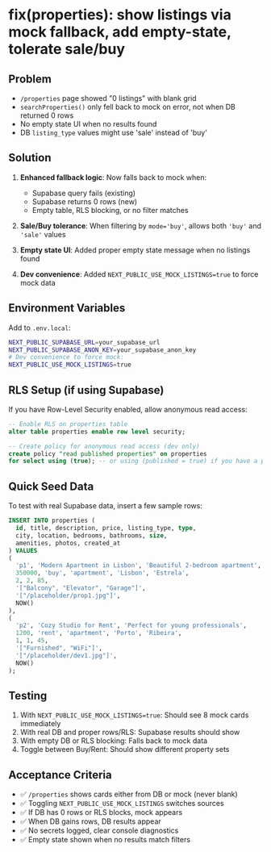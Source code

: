 # fix(properties): show listings via mock fallback, add empty-state, tolerate sale/buy

## Problem

- `/properties` page showed "0 listings" with blank grid
- `searchProperties()` only fell back to mock on error, not when DB returned 0 rows
- No empty state UI when no results found
- DB `listing_type` values might use 'sale' instead of 'buy'

## Solution

1. **Enhanced fallback logic**: Now falls back to mock when:
   - Supabase query fails (existing)
   - Supabase returns 0 rows (new)
   - Empty table, RLS blocking, or no filter matches

2. **Sale/Buy tolerance**: When filtering by `mode='buy'`, allows both `'buy'` and `'sale'` values

3. **Empty state UI**: Added proper empty state message when no listings found

4. **Dev convenience**: Added `NEXT_PUBLIC_USE_MOCK_LISTINGS=true` to force mock data

## Environment Variables

Add to `.env.local`:

```bash
NEXT_PUBLIC_SUPABASE_URL=your_supabase_url
NEXT_PUBLIC_SUPABASE_ANON_KEY=your_supabase_anon_key
# Dev convenience to force mock:
NEXT_PUBLIC_USE_MOCK_LISTINGS=true
```

## RLS Setup (if using Supabase)

If you have Row-Level Security enabled, allow anonymous read access:

```sql
-- Enable RLS on properties table
alter table properties enable row level security;

-- Create policy for anonymous read access (dev only)
create policy "read published properties" on properties
for select using (true); -- or using (published = true) if you have a published column
```

## Quick Seed Data

To test with real Supabase data, insert a few sample rows:

```sql
INSERT INTO properties (
  id, title, description, price, listing_type, type,
  city, location, bedrooms, bathrooms, size,
  amenities, photos, created_at
) VALUES
(
  'p1', 'Modern Apartment in Lisbon', 'Beautiful 2-bedroom apartment',
  350000, 'buy', 'apartment', 'Lisbon', 'Estrela',
  2, 2, 85,
  '["Balcony", "Elevator", "Garage"]',
  '["/placeholder/prop1.jpg"]',
  NOW()
),
(
  'p2', 'Cozy Studio for Rent', 'Perfect for young professionals',
  1200, 'rent', 'apartment', 'Porto', 'Ribeira',
  1, 1, 45,
  '["Furnished", "WiFi"]',
  '["/placeholder/dev1.jpg"]',
  NOW()
);
```

## Testing

1. With `NEXT_PUBLIC_USE_MOCK_LISTINGS=true`: Should see 8 mock cards immediately
2. With real DB and proper rows/RLS: Supabase results should show
3. With empty DB or RLS blocking: Falls back to mock data
4. Toggle between Buy/Rent: Should show different property sets

## Acceptance Criteria

- ✅ `/properties` shows cards either from DB or mock (never blank)
- ✅ Toggling `NEXT_PUBLIC_USE_MOCK_LISTINGS` switches sources
- ✅ If DB has 0 rows or RLS blocks, mock appears
- ✅ When DB gains rows, DB results appear
- ✅ No secrets logged, clear console diagnostics
- ✅ Empty state shown when no results match filters
